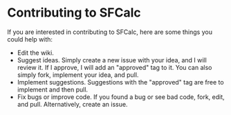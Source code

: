 # Contributing to SFCalc

If you are interested in contributing to SFCalc, here are some things you could help with:
- Edit the wiki.
- Suggest ideas. Simply create a new issue with your idea, and I will review it. If I approve, I will add an "approved" tag to it. You can also simply fork, implement your idea, and pull.
- Implement suggestions. Suggestions with the "approved" tag are free to implement and then pull.
- Fix bugs or improve code. If you found a bug or see bad code, fork, edit, and pull. Alternatively, create an issue.